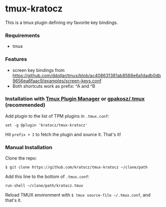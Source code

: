 # tmux-kratocz

This is a tmux plugin defining my favorite key bindings.

### Requirements

* tmux

### Features

* screen key bindings from https://github.com/ddollar/tmux/blob/ac408631381ab8568e6a1dadb0db9656ea6faac9/examples/screen-keys.conf
* Both shortcuts work as prefix: ^A and ^B


### Installation with [Tmux Plugin Manager](https://github.com/tmux-plugins/tpm) or [gpakosz/.tmux](https://github.com/gpakosz/.tmux) (recommended)

Add plugin to the list of TPM plugins in `.tmux.conf`:

```tmux
set -g @plugin 'kratocz/tmux-kratocz'
```

Hit `prefix + I` to fetch the plugin and source it. That's it!

### Manual Installation

Clone the repo:

    $ git clone https://github.com/kratocz/tmux-kratocz ~/clone/path

Add this line to the bottom of `.tmux.conf`:

```tmux
run-shell ~/clone/path/kratocz.tmux
```

Reload TMUX environment with `$ tmux source-file ~/.tmux.conf`, and that's it.

